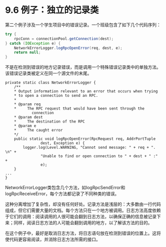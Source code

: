 # 9.6 例子：独立的记录类

第二个例子涉及一个学生项目中的错误记录。一个班级包含了如下几个代码序列：

```java
try { 
    rpcConn = connectionPool.getConnection(dest); 
} catch (IOException e) { 
    NetworkErrorLogger.logRpcOpenError(req, dest, e); 
    return null; 
}
```

不是在检测到错误的地方记录错误，而是调用一个特殊错误记录类中的单独方法。该错误记录类被定义在同一个源文件的末尾。

```
private static class NetworkErrorLogger {
    /** 
    * Output information relevant to an error that occurs when trying 
    * to open a connection to send an RPC.
    * 
    * @param req 
    *     The RPC request that would have been sent through the 
            connection 
    * @param dest 
    *     The destination of the RPC 
    * @param e 
    *     The caught error 
    */ 
    public static void logRpcOpenError(RpcRequest req, AddrPortTuple 
                dest, Exception e) { 
        logger.log(Level.WARNING, "Cannot send message: " + req + ". \n" + 
                "Unable to find or open connection to " + dest + " :" + 
                e); 
    }
... 
}
```

NetworkErrorLogger类包含几个方法，如logRpcSendError和logRpcReceiveError，每个方法都记录了不同种类的错误。

这种分离增加了复杂性，却没有任何好处。记录方法是浅层的：大多数由一行代码组成，但它们需要大量的文档。每个方法只在一个地方被调用。日志方法高度依赖于它们的调用：阅读调用的人很可能会翻到日志方法，以确保正确的信息被记录下来；同样，阅读日志方法的人可能会翻到调用的地方，以了解该方法的目的。

在这个例子中，最好是取消日志方法，将日志语句放在检测到错误的位置上。这将使代码更容易阅读，并消除日志方法所需的接口。

